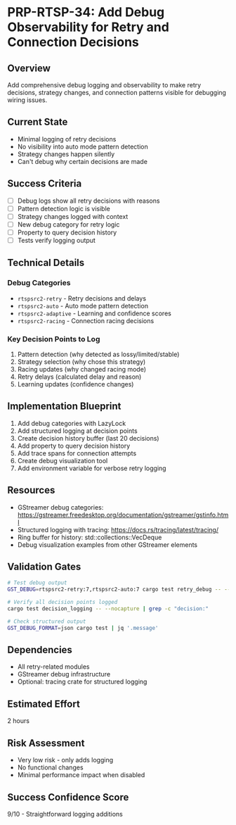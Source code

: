 # PRP-RTSP-34: Add Debug Observability for Retry and Connection Decisions

## Overview
Add comprehensive debug logging and observability to make retry decisions, strategy changes, and connection patterns visible for debugging wiring issues.

## Current State
- Minimal logging of retry decisions
- No visibility into auto mode pattern detection
- Strategy changes happen silently
- Can't debug why certain decisions are made

## Success Criteria
- [ ] Debug logs show all retry decisions with reasons
- [ ] Pattern detection logic is visible
- [ ] Strategy changes logged with context
- [ ] New debug category for retry logic
- [ ] Property to query decision history
- [ ] Tests verify logging output

## Technical Details

### Debug Categories
- `rtspsrc2-retry` - Retry decisions and delays
- `rtspsrc2-auto` - Auto mode pattern detection
- `rtspsrc2-adaptive` - Learning and confidence scores
- `rtspsrc2-racing` - Connection racing decisions

### Key Decision Points to Log
1. Pattern detection (why detected as lossy/limited/stable)
2. Strategy selection (why chose this strategy)
3. Racing updates (why changed racing mode)
4. Retry delays (calculated delay and reason)
5. Learning updates (confidence changes)

## Implementation Blueprint
1. Add debug categories with LazyLock
2. Add structured logging at decision points
3. Create decision history buffer (last 20 decisions)
4. Add property to query decision history
5. Add trace spans for connection attempts
6. Create debug visualization tool
7. Add environment variable for verbose retry logging

## Resources
- GStreamer debug categories: https://gstreamer.freedesktop.org/documentation/gstreamer/gstinfo.html
- Structured logging with tracing: https://docs.rs/tracing/latest/tracing/
- Ring buffer for history: std::collections::VecDeque
- Debug visualization examples from other GStreamer elements

## Validation Gates
```bash
# Test debug output
GST_DEBUG=rtspsrc2-retry:7,rtspsrc2-auto:7 cargo test retry_debug -- --nocapture

# Verify all decision points logged
cargo test decision_logging -- --nocapture | grep -c "decision:"

# Check structured output
GST_DEBUG_FORMAT=json cargo test | jq '.message'
```

## Dependencies
- All retry-related modules
- GStreamer debug infrastructure
- Optional: tracing crate for structured logging

## Estimated Effort
2 hours

## Risk Assessment
- Very low risk - only adds logging
- No functional changes
- Minimal performance impact when disabled

## Success Confidence Score
9/10 - Straightforward logging additions